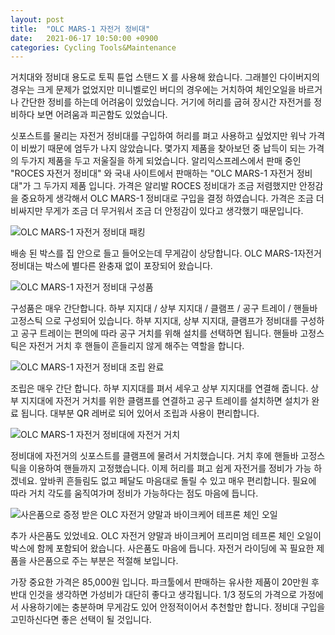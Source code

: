 ```yaml
---
layout: post
title:  "OLC MARS-1 자전거 정비대"
date:   2021-06-17 10:50:00 +0900
categories: Cycling Tools&Maintenance
---
```

거치대와 정비대 용도로 토픽 튠업 스탠드 X 를 사용해 왔습니다. 그래블인 다이버지의 경우는 크게 문제가 없었지만 미니벨로인 버디의 경우에는 거치하여 체인오일을 바르거나 간단한 정비를 하는데 어려움이 있었습니다. 거기에 허리를 굽혀 장시간 자전거를 정비하다 보면 어려움과 피곤함도 있었습니다.



싯포스트를 물리는 자전거 정비대를 구입하여 허리를 펴고 사용하고 싶었지만 워낙 가격이 비쌌기 때문에 엄두가 나지 않았습니다. 몇가지 제품을 찾아보던 중 납득이 되는 가격의 두가지 제품을 두고 저울질을 하게 되었습니다. 알리익스프레스에서 판매 중인 "ROCES 자전거 정비대" 와  국내 사이트에서 판매하는 "OLC MARS-1 자전거 정비대"가 그 두가지 제품 입니다. 가격은 알리발 ROCES 정비대가 조금 저렴했지만 안정감을 중요하게 생각해서 OLC MARS-1 정비대로 구입을 결정 하였습니다. 가격은 조금 더 비싸지만 무게가 조금 더 무거워서 조금 더 안정감이 있다고 생각했기 때문입니다.



![OLC MARS-1 자전거 정비대 패킹](../../../../../assets/img/2021-06-17/01-olc_bike_stand_packing.jpg)



배송 된 박스를 집 안으로 들고 들어오는데 무게감이 상당합니다. OLC MARS-1자전거 정비대는 박스에 별다른 완충재 없이 포장되어 왔습니다. 



![OLC MARS-1 자전거 정비대 구성품](../../../../../assets/img/2021-06-17/02-olc_bike_stand_package.jpg)



구성품은 매우 간단합니다. 하부 지지대 / 상부 지지대 / 클램프 / 공구 트레이 / 핸들바 고정스틱 으로 구성되어 있습니다. 하부 지지대, 상부 지지대, 클램프가 정비대를 구성하고 공구 트레이는 편의에 따라 공구 거치를 위해 설치를 선택하면 됩니다. 핸들바 고정스틱은 자전거 거치 후 핸들이 흔들리지 않게 해주는 역할을 합니다.



![OLC MARS-1 자전거 정비대 조립 완료](../../../../../assets/img/2021-06-17/03-olc_bike_stand_assembly.jpg)



조립은 매우 간단 합니다. 하부 지지대를  펴서 세우고 상부 지지대를 연결해 줍니다. 상부 지지대에 자전거 거치를 위한 클램프를 연결하고 공구 트레이를 설치하면 설치가 완료 됩니다. 대부분 QR 레버로 되어 있어서 조립과 사용이 편리합니다.



![OLC MARS-1 자전거 정비대에 자전거 거치](../../../../../assets/img/2021-06-17/04-olc_bike_stand_using.jpg)



정비대에 자전거의 싯포스트를 클램프에 물려서 거치했습니다. 거치 후에 핸들바 고정스틱을 이용하여 핸들까지 고정했습니다. 이제 허리를 펴고 쉽게 자전거를 정비가 가능 하겠네요. 앞바퀴 흔들림도 없고 페달도 마음대로 돌릴 수 있고 매우 편리합니다. 필요에 따라 거치 각도를 움직여가며 정비가 가능하다는 점도 마음에 듭니다.



![사은품으로 증정 받은 OLC 자전거 양말과 바이크케어 테프론 체인 오일](../../../../../assets/img/2021-06-17/05-olc_added.jpg)



추가 사은품도 있었네요. OLC 자전거 양말과  바이크케어 프리미엄 테프론 체인 오일이 박스에 함께 포함되어 왔습니다. 사은품도 마음에 듭니다. 자전거 라이딩에 꼭 필요한 제품을 사은품으로 주는 부분은 적절해 보입니다.



가장 중요한 가격은 85,000원 입니다. 파크툴에서 판매하는 유사한 제품이 20만원 후반대 인것을 생각하면 가성비가 대단히 좋다고 생각됩니다. 1/3 정도의 가격으로 가정에서 사용하기에는 충분하며 무게감도 있어 안정적이어서 추천할만 합니다. 정비대 구입을 고민하신다면 좋은 선택이 될 것입니다.
